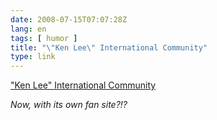 ```yaml
---
date: 2008-07-15T07:07:28Z
lang: en
tags: [ humor ]
title: "\"Ken Lee\" International Community"
type: link
---
```


["Ken Lee" International Community](http://kenleeworld.com/)

*Now, with its own fan site?!?*

